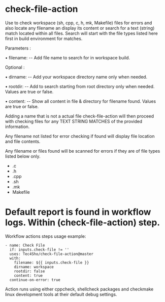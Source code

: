 # check-file-action

Use to check workspace (sh, cpp, c, h, mk, Makefile) files for errors and also locate any filename an display its content or search for a text (string) match located within all files. Search will start with the file types listed here first in build environment for matches.


Parameters :

• filename:  -- Add file name to search for in workspace build. 

Optional :

• dirname:  -- Add your workspace directory name only when needed.

• rootdir:  -- Add to search starting from root directory only when needed. Values are true or false.

• content:  -- Show all content in file & directory for filename found. Values are true or false.

Adding a name that is not a actual file check-file-action will then proceed with checking files for any TEXT STRING MATCHES of the provided information.

Any filename not listed for error checking if found will display file location and file contents.

Any filename or files found will be scanned for errors if they are of file types listed below only.
- .c
- .h
- .cpp
- .sh
- .mk
- Makefile

# Default report is found in workflow logs. Within (check-file-action) step.

Workflow actions steps usage example:


    - name: Check File
      if: inputs.check-file != ''
      uses: Tec4Sho/check-file-action@master
      with:
        filename: ${{ inputs.check-file }}
        dirname: workspace
        rootdir: false
        content: true
      continue-on-error: true


Action runs using either cppcheck, shellcheck packages and checkmake linux development tools at their default debug settings.
